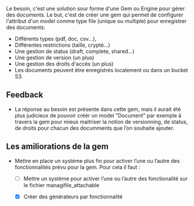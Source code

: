 Le besoin, c'est une solution sour forme d'une Gem ou Engine pour gérer des documents.
Le but, c'est de créer une gem qui permet de configurer l'attribut d'un model comme type file (unique ou multiple) pour enregistrer des documents:
- Différents types (pdf, doc, csv...),
- Différentes restrictions (taille, crypté...)
- Une gestion de status (draft, complete, shared...)
- Une gestion de version (un plus)
- Une gestion des droits d'accès (un plus)
- Les documents peuvent être enregistrés localement ou dans un bucket S3.

## Feedback

- La réponse au besoin est présente dans cette gem, mais il aurait été plus
  judicieux de pouvoir créér un model "Document" par exemple à travers la gem pour mieux
  maitriser la notion de versionning, de status, de droits pour chacun des
  documments que l’on souhaite ajouter.

## Les amiliorations de la gem

- Mettre en place un système plus fin pour activer l’une ou l’autre des
  fonctionnalités prévu pour la gem. Pour cela il faut :
  - [ ] Mettre un système pour activer l’une ou l’autre des fonctionalité sur le
    fichier managifile_attachable
  - [x] Créer des générateurs par fonctionnalité


